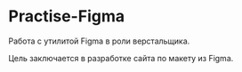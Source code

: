# Practise-Figma
Работа с утилитой Figma в роли верстальщика.

Цель заключается в разработке сайта по макету из Figma.
